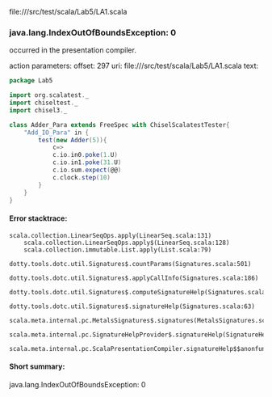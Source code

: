file://<WORKSPACE>/src/test/scala/Lab5/LA1.scala
### java.lang.IndexOutOfBoundsException: 0

occurred in the presentation compiler.

action parameters:
offset: 297
uri: file://<WORKSPACE>/src/test/scala/Lab5/LA1.scala
text:
```scala
package Lab5

import org.scalatest._
import chiseltest._ 
import chisel3._ 

class Adder_Para extends FreeSpec with ChiselScalatestTester{
    "Add_IO_Para" in {
        test(new Adder(5)){
            c=>
            c.io.in0.poke(1.U)
            c.io.in1.poke(31.U)
            c.io.sum.expect(@@)
            c.clock.step(10)
        }
    }    
}
```



#### Error stacktrace:

```
scala.collection.LinearSeqOps.apply(LinearSeq.scala:131)
	scala.collection.LinearSeqOps.apply$(LinearSeq.scala:128)
	scala.collection.immutable.List.apply(List.scala:79)
	dotty.tools.dotc.util.Signatures$.countParams(Signatures.scala:501)
	dotty.tools.dotc.util.Signatures$.applyCallInfo(Signatures.scala:186)
	dotty.tools.dotc.util.Signatures$.computeSignatureHelp(Signatures.scala:94)
	dotty.tools.dotc.util.Signatures$.signatureHelp(Signatures.scala:63)
	scala.meta.internal.pc.MetalsSignatures$.signatures(MetalsSignatures.scala:17)
	scala.meta.internal.pc.SignatureHelpProvider$.signatureHelp(SignatureHelpProvider.scala:51)
	scala.meta.internal.pc.ScalaPresentationCompiler.signatureHelp$$anonfun$1(ScalaPresentationCompiler.scala:375)
```
#### Short summary: 

java.lang.IndexOutOfBoundsException: 0
